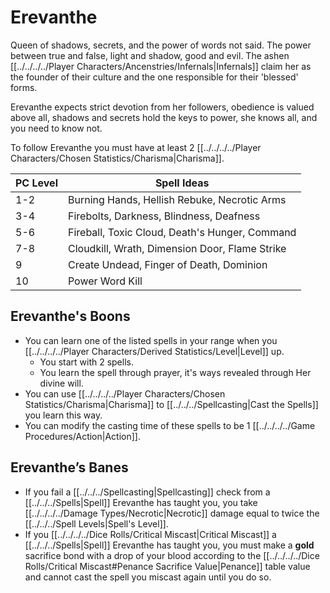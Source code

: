 # Erevanthe

Queen of shadows, secrets, and the power of words not said. The power between true and false, light and shadow, good and evil. The ashen [[../../../../Player Characters/Ancenstries/Infernals\|Infernals]] claim her as the founder of their culture and the one responsible for their 'blessed' forms. 

Erevanthe expects strict devotion from her followers, obedience is valued above all, shadows and secrets hold the keys to power, she knows all, and you need to know not.

To follow Erevanthe you must have at least 2 [[../../../../Player Characters/Chosen Statistics/Charisma\|Charisma]].

| PC Level | Spell Ideas                                    |
| -------- | ---------------------------------------------- |
| 1-2      | Burning Hands, Hellish Rebuke, Necrotic Arms   |
| 3-4      | Firebolts, Darkness, Blindness, Deafness       |
| 5-6      | Fireball, Toxic Cloud, Death's Hunger, Command |
| 7-8      | Cloudkill, Wrath, Dimension Door, Flame Strike |
| 9        | Create Undead, Finger of Death, Dominion       |
| 10       | Power Word Kill                                |
## Erevanthe's Boons
- You can learn one of the listed spells in your range when you [[../../../../Player Characters/Derived Statistics/Level|Level]] up.
	- You start with 2 spells.
	- You learn the spell through prayer, it's ways revealed through Her divine will.
- You can use [[../../../../Player Characters/Chosen Statistics/Charisma\|Charisma]] to [[../../../Spellcasting\|Cast the Spells]] you learn this way.
- You can modify the casting time of these spells to be 1 [[../../../../Game Procedures/Action\|Action]].
## Erevanthe’s Banes
- If you fail a [[../../../Spellcasting\|Spellcasting]] check from a [[../../../Spells|Spell]] Erevanthe has taught you, you take [[../../../../Damage Types/Necrotic|Necrotic]] damage equal to twice the [[../../../Spell Levels|Spell's Level]]. 
- If you [[../../../../Dice Rolls/Critical Miscast|Critical Miscast]] a [[../../../Spells|Spell]] Erevanthe has taught you, you must make a **gold** sacrifice bond with a drop of your blood according to the [[../../../../Dice Rolls/Critical Miscast#Penance Sacrifice Value|Penance]] table value and cannot cast the spell you miscast again until you do so.